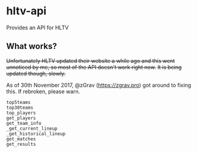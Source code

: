 # hltv-api
Provides an API for HLTV

## What works?
~~Unfortunately HLTV updated their website a while ago and this went unnoticed by me, so most of the API doesn't work right now.~~
~~It is being updated though, slowly.~~

As of 30th November 2017, @zGrav (https://zgrav.pro) got around to fixing this. If rebroken, please warn.

`top5teams`  
`top30teams`  
`top_players`  
`get_players`  
`get_team_info`  
`_get_current_lineup`  
`_get_historical_lineup`  
`get_matches`  
`get_results`
